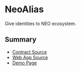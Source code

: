 # NeoAlias

Give identities to NEO ecosystem.

## Summary

* [Contract Source](https://github.com/rockacola/neo-alias/tree/develop)
* [Web App Source](https://github.com/rockacola/neo-alias/blob/contracts/contracts/neo-alias.py)
* [Demo Page](http://neoalias.com/)
